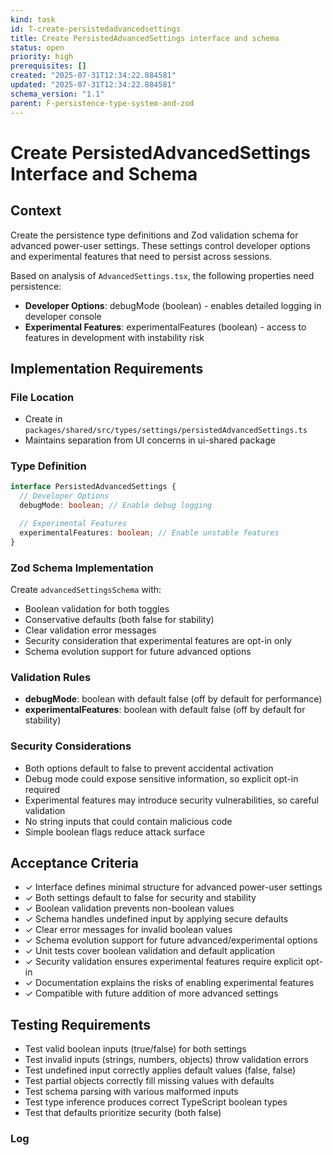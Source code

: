 ```yaml
---
kind: task
id: T-create-persistedadvancedsettings
title: Create PersistedAdvancedSettings interface and schema
status: open
priority: high
prerequisites: []
created: "2025-07-31T12:34:22.884581"
updated: "2025-07-31T12:34:22.884581"
schema_version: "1.1"
parent: F-persistence-type-system-and-zod
---
```


# Create PersistedAdvancedSettings Interface and Schema

## Context

Create the persistence type definitions and Zod validation schema for advanced power-user settings. These settings control developer options and experimental features that need to persist across sessions.

Based on analysis of `AdvancedSettings.tsx`, the following properties need persistence:

- **Developer Options**: debugMode (boolean) - enables detailed logging in developer console
- **Experimental Features**: experimentalFeatures (boolean) - access to features in development with instability risk

## Implementation Requirements

### File Location

- Create in `packages/shared/src/types/settings/persistedAdvancedSettings.ts`
- Maintains separation from UI concerns in ui-shared package

### Type Definition

```typescript
interface PersistedAdvancedSettings {
  // Developer Options
  debugMode: boolean; // Enable debug logging

  // Experimental Features
  experimentalFeatures: boolean; // Enable unstable features
}
```

### Zod Schema Implementation

Create `advancedSettingsSchema` with:

- Boolean validation for both toggles
- Conservative defaults (both false for stability)
- Clear validation error messages
- Security consideration that experimental features are opt-in only
- Schema evolution support for future advanced options

### Validation Rules

- **debugMode**: boolean with default false (off by default for performance)
- **experimentalFeatures**: boolean with default false (off by default for stability)

### Security Considerations

- Both options default to false to prevent accidental activation
- Debug mode could expose sensitive information, so explicit opt-in required
- Experimental features may introduce security vulnerabilities, so careful validation
- No string inputs that could contain malicious code
- Simple boolean flags reduce attack surface

## Acceptance Criteria

- ✓ Interface defines minimal structure for advanced power-user settings
- ✓ Both settings default to false for security and stability
- ✓ Boolean validation prevents non-boolean values
- ✓ Schema handles undefined input by applying secure defaults
- ✓ Clear error messages for invalid boolean values
- ✓ Schema evolution support for future advanced/experimental options
- ✓ Unit tests cover boolean validation and default application
- ✓ Security validation ensures experimental features require explicit opt-in
- ✓ Documentation explains the risks of enabling experimental features
- ✓ Compatible with future addition of more advanced settings

## Testing Requirements

- Test valid boolean inputs (true/false) for both settings
- Test invalid inputs (strings, numbers, objects) throw validation errors
- Test undefined input correctly applies default values (false, false)
- Test partial objects correctly fill missing values with defaults
- Test schema parsing with various malformed inputs
- Test type inference produces correct TypeScript boolean types
- Test that defaults prioritize security (both false)

### Log

